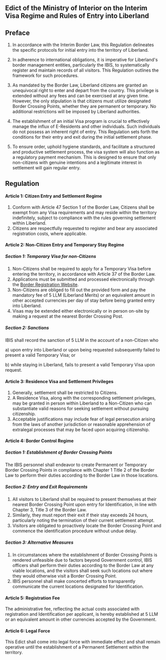 ## Edict of the Ministry of Interior on the Interim Visa Regime and Rules of Entry into Liberland

## Preface
1. In accordance with the Interim Border Law, this Regulation delineates the specific protocols for initial entry into the territory of Liberland.

2. In adherence to international obligations, it is imperative for Liberland's border management entities, particularly the IBIS, to systematically register and maintain records of all visitors. This Regulation outlines the framework for such procedures.

3. As mandated by the Border Law, Liberland citizens are granted an unequivocal right to enter and depart from the country. This privilege is extended without any fees and can be exercised at any given time. However, the only stipulation is that citizens must utilize designated Border Crossing Points, whether they are permanent or temporary. No additional restrictions will be imposed by Liberland authorities.

4. The establishment of an initial Visa program is crucial to effectively manage the influx of E-Residents and other individuals. Such individuals do not possess an inherent right of entry. This Regulation sets forth the conditions for their entry and exit during the initial settlement phase.

5. To ensure order, uphold hygiene standards, and facilitate a structured and productive settlement process, the visa system will also function as a regulatory payment mechanism. This is designed to ensure that only non-citizens with genuine intentions and a legitimate interest in settlement will gain regular entry.

## Regulation

#### Article 1: Citizen Entry and Settlement Regime

1. Conform with Article 47 Section 1 of the Border Law, Citizens shall be exempt from any Visa requirements and may reside within the territory indefinitely, subject to compliance with the rules governing settlement within Liberland.
2. Citizens are respectfully requested to register and bear any associated registration costs, where applicable.

#### Article 2: Non-Citizen Entry and Temporary Stay Regime

##### Section 1: Temporary Visa for non-Citizens
1. Non-Citizens shall be required to apply for a Temporary Visa before entering the territory, in accordance with Article 37 of the Border Law.
2. Applications must be submitted and processed electronically through the [Border Registration Website](border.liberland.org).
3. Non-Citizens are obliged to fill out the provided form and pay the mandatory fee of 5 LLM (Liberland Merits) or an equivalent amount in other accepted currencies per day of stay before being granted entry into Liberland.
4. Visas may be extended either electronically or in person on-site by making a request at the nearest Border Crossing Post.

##### Section 2: Sanctions
IBIS shall record the sanction of 5 LLM in the account of a non-Citizen who

  a) upon entry into Liberland or upon being requested subsequently failed to present a valid Temporary Visa; or

  b) while staying in Liberland, fails to present a valid Temporary Visa upon request.

#### Article 3: Residence Visa and Settlement Privileges

1. Generally, settlement shall be restricted to Citizens.
2. A Residence Visa, along with the corresponding settlement privileges, may be granted in person within Liberland to a Non-Citizen who can substantiate valid reasons for seeking settlement without pursuing citizenship.
3. Acceptable justifications may include fear of legal persecution arising from the laws of another jurisdiction or reasonable apprehension of extralegal processes that may be faced upon acquiring citizenship.

#### Article 4: Border Control Regime

##### Section 1: Establishment of Border Crossing Points
The IBIS personnel shall endeavor to create Permanent or Temporary Border Crossing Points in compliance with Chapter 1 Title 2 of the Border Law to perform their duties according to the Border Law in those locations.

##### Section 2:  Entry and Exit Requirements
1. All visitors to Liberland shall be required to present themselves at their nearest Border Crossing Point upon entry for Identification, in line with Chapter 3, Title 3 of the Border Law.
2. Similarly, they must report their exit if their stay exceeds 24 hours, particularly noting the termination of their current settlement attempt.
3. Visitors are obligated to proactively locate the Border Crossing Point and commence the identification procedure without undue delay.

##### Section 3: Alternative Measures
1. In circumstances where the establishment of Border Crossing Points is rendered unfeasible due to factors beyond Government control, IBIS officers shall perform their duties according to the Border Law at any viable locations, and the visitors shall seek such locations out where they would otherwise visit a Border Crossing Point. 
2. IBIS personnel shall make concerted efforts to transparently communicate the current locations designated for Identification.

#### Article 5: Registration Fee
The administrative fee, reflecting the actual costs associated with registration and Identification per applicant, is hereby established at 5 LLM or an equivalent amount in other currencies accepted by the Government.

#### Article 6: Legal Force

This Edict shall come into legal force with immediate effect and shall remain operative until the establishment of a Permanent Settlement within the territory.
